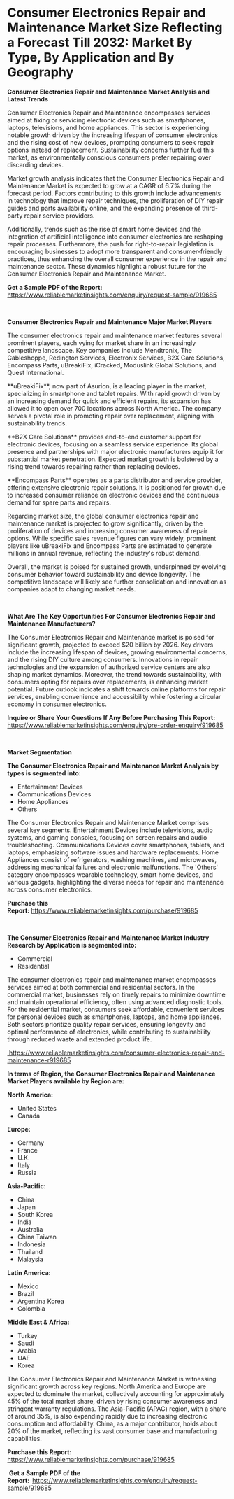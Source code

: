 <p><h1>Consumer Electronics Repair and Maintenance Market Size Reflecting a Forecast Till 2032: Market By Type, By Application and By Geography</h1></p><p><strong>Consumer Electronics Repair and Maintenance Market Analysis and Latest Trends</strong></p>
<p><p>Consumer Electronics Repair and Maintenance encompasses services aimed at fixing or servicing electronic devices such as smartphones, laptops, televisions, and home appliances. This sector is experiencing notable growth driven by the increasing lifespan of consumer electronics and the rising cost of new devices, prompting consumers to seek repair options instead of replacement. Sustainability concerns further fuel this market, as environmentally conscious consumers prefer repairing over discarding devices.</p><p>Market growth analysis indicates that the Consumer Electronics Repair and Maintenance Market is expected to grow at a CAGR of 6.7% during the forecast period. Factors contributing to this growth include advancements in technology that improve repair techniques, the proliferation of DIY repair guides and parts availability online, and the expanding presence of third-party repair service providers.</p><p>Additionally, trends such as the rise of smart home devices and the integration of artificial intelligence into consumer electronics are reshaping repair processes. Furthermore, the push for right-to-repair legislation is encouraging businesses to adopt more transparent and consumer-friendly practices, thus enhancing the overall consumer experience in the repair and maintenance sector. These dynamics highlight a robust future for the Consumer Electronics Repair and Maintenance Market.</p></p>
<p><strong>Get a Sample PDF of the Report:&nbsp;</strong> <a href="https://www.reliablemarketinsights.com/enquiry/request-sample/919685?utm_campaign=2643&utm_medium=2&utm_source=Github&utm_content=ia&utm_term=18042025&utm_id=consumer-electronics-repair-and-maintenance">https://www.reliablemarketinsights.com/enquiry/request-sample/919685</a></p>
<p>&nbsp;</p>
<p><strong>Consumer Electronics Repair and Maintenance Major Market Players</strong></p>
<p><p>The consumer electronics repair and maintenance market features several prominent players, each vying for market share in an increasingly competitive landscape. Key companies include Mendtronix, The Cableshoppe, Redington Services, Electronix Services, B2X Care Solutions, Encompass Parts, uBreakiFix, iCracked, Moduslink Global Solutions, and Quest International.</p><p>**uBreakiFix**, now part of Asurion, is a leading player in the market, specializing in smartphone and tablet repairs. With rapid growth driven by an increasing demand for quick and efficient repairs, its expansion has allowed it to open over 700 locations across North America. The company serves a pivotal role in promoting repair over replacement, aligning with sustainability trends.</p><p>**B2X Care Solutions** provides end-to-end customer support for electronic devices, focusing on a seamless service experience. Its global presence and partnerships with major electronic manufacturers equip it for substantial market penetration. Expected market growth is bolstered by a rising trend towards repairing rather than replacing devices.</p><p>**Encompass Parts** operates as a parts distributor and service provider, offering extensive electronic repair solutions. It is positioned for growth due to increased consumer reliance on electronic devices and the continuous demand for spare parts and repairs.</p><p>Regarding market size, the global consumer electronics repair and maintenance market is projected to grow significantly, driven by the proliferation of devices and increasing consumer awareness of repair options. While specific sales revenue figures can vary widely, prominent players like uBreakiFix and Encompass Parts are estimated to generate millions in annual revenue, reflecting the industry's robust demand.</p><p>Overall, the market is poised for sustained growth, underpinned by evolving consumer behavior toward sustainability and device longevity. The competitive landscape will likely see further consolidation and innovation as companies adapt to changing market needs.</p></p>
<p>&nbsp;</p>
<p><strong>What Are The Key Opportunities For Consumer Electronics Repair and Maintenance Manufacturers?</strong></p>
<p><p>The Consumer Electronics Repair and Maintenance market is poised for significant growth, projected to exceed $20 billion by 2026. Key drivers include the increasing lifespan of devices, growing environmental concerns, and the rising DIY culture among consumers. Innovations in repair technologies and the expansion of authorized service centers are also shaping market dynamics. Moreover, the trend towards sustainability, with consumers opting for repairs over replacements, is enhancing market potential. Future outlook indicates a shift towards online platforms for repair services, enabling convenience and accessibility while fostering a circular economy in consumer electronics.</p></p>
<p><strong>Inquire or Share Your Questions If Any Before Purchasing This Report:</strong> <a href="https://www.reliablemarketinsights.com/enquiry/pre-order-enquiry/919685?utm_campaign=2643&utm_medium=2&utm_source=Github&utm_content=ia&utm_term=18042025&utm_id=consumer-electronics-repair-and-maintenance">https://www.reliablemarketinsights.com/enquiry/pre-order-enquiry/919685</a></p>
<p>&nbsp;</p>
<p><strong>Market Segmentation</strong></p>
<p><strong>The Consumer Electronics Repair and Maintenance Market Analysis by types is segmented into:</strong></p>
<p><ul><li>Entertainment Devices</li><li>Communications Devices</li><li>Home Appliances</li><li>Others</li></ul></p>
<p><p>The Consumer Electronics Repair and Maintenance Market comprises several key segments. Entertainment Devices include televisions, audio systems, and gaming consoles, focusing on screen repairs and audio troubleshooting. Communications Devices cover smartphones, tablets, and laptops, emphasizing software issues and hardware replacements. Home Appliances consist of refrigerators, washing machines, and microwaves, addressing mechanical failures and electronic malfunctions. The 'Others' category encompasses wearable technology, smart home devices, and various gadgets, highlighting the diverse needs for repair and maintenance across consumer electronics.</p></p>
<p><strong>Purchase this Report:&nbsp;</strong><a href="https://www.reliablemarketinsights.com/purchase/919685?utm_campaign=2643&utm_medium=2&utm_source=Github&utm_content=ia&utm_term=18042025&utm_id=consumer-electronics-repair-and-maintenance">https://www.reliablemarketinsights.com/purchase/919685</a></p>
<p>&nbsp;</p>
<p><strong>The Consumer Electronics Repair and Maintenance Market Industry Research by Application is segmented into:</strong></p>
<p><ul><li>Commercial</li><li>Residential</li></ul></p>
<p><p>The consumer electronics repair and maintenance market encompasses services aimed at both commercial and residential sectors. In the commercial market, businesses rely on timely repairs to minimize downtime and maintain operational efficiency, often using advanced diagnostic tools. For the residential market, consumers seek affordable, convenient services for personal devices such as smartphones, laptops, and home appliances. Both sectors prioritize quality repair services, ensuring longevity and optimal performance of electronics, while contributing to sustainability through reduced waste and extended product life.</p></p>
<p><a href="https://www.reliablemarketinsights.com/consumer-electronics-repair-and-maintenance-r919685?utm_campaign=2643&utm_medium=2&utm_source=Github&utm_content=ia&utm_term=18042025&utm_id=consumer-electronics-repair-and-maintenance">&nbsp;https://www.reliablemarketinsights.com/consumer-electronics-repair-and-maintenance-r919685</a></p>
<p><strong>In terms of Region, the Consumer Electronics Repair and Maintenance Market Players available by Region are:</strong></p>
<p>
    <p> <strong> North America: </strong>
        <ul>
            <li>United States</li>
            <li>Canada</li>
        </ul>
        </p> 
    <p> <strong> Europe: </strong>
        <ul>
            <li>Germany</li>
            <li>France</li>
            <li>U.K.</li>
            <li>Italy</li>
            <li>Russia</li>
        </ul>
        </p> 
    <p> <strong> Asia-Pacific: </strong>
        <ul>
            <li>China</li>
            <li>Japan</li>
            <li>South Korea</li>
            <li>India</li>
            <li>Australia</li>
            <li>China Taiwan</li>
            <li>Indonesia</li>
            <li>Thailand</li>
            <li>Malaysia</li>
        </ul>
        </p> 
    <p> <strong> Latin America: </strong>
        <ul>
            <li>Mexico</li>
            <li>Brazil</li>
            <li>Argentina Korea</li>
            <li>Colombia</li>
        </ul>
        </p> 
    <p> <strong> Middle East & Africa: </strong>
        <ul>
            <li>Turkey</li>
            <li>Saudi</li>
            <li>Arabia</li>
            <li>UAE</li>
            <li>Korea</li>
        </ul>
    </p>
    </p>
<p><p>The Consumer Electronics Repair and Maintenance Market is witnessing significant growth across key regions. North America and Europe are expected to dominate the market, collectively accounting for approximately 45% of the total market share, driven by rising consumer awareness and stringent warranty regulations. The Asia-Pacific (APAC) region, with a share of around 35%, is also expanding rapidly due to increasing electronic consumption and affordability. China, as a major contributor, holds about 20% of the market, reflecting its vast consumer base and manufacturing capabilities.</p></p>
<p><strong>Purchase this Report: </strong><a href="https://www.reliablemarketinsights.com/purchase/919685?utm_campaign=2643&utm_medium=2&utm_source=Github&utm_content=ia&utm_term=18042025&utm_id=consumer-electronics-repair-and-maintenance">https://www.reliablemarketinsights.com/purchase/919685</a></p>
<p>&nbsp;<strong>Get a Sample PDF of the Report:&nbsp;&nbsp;</strong><a href="https://www.reliablemarketinsights.com/enquiry/request-sample/919685?utm_campaign=2643&utm_medium=2&utm_source=Github&utm_content=ia&utm_term=18042025&utm_id=consumer-electronics-repair-and-maintenance">https://www.reliablemarketinsights.com/enquiry/request-sample/919685</a></p>
<p><strong></strong></p>
<p><p></p><p></p><p></p></p>